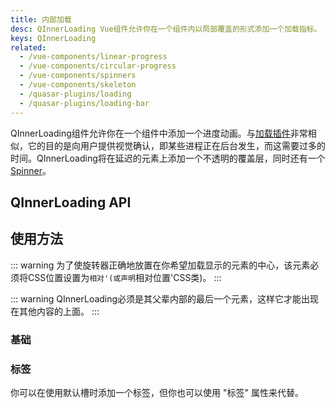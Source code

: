 ```yaml
---
title: 内部加载
desc: QInnerLoading Vue组件允许你在一个组件内以局部覆盖的形式添加一个加载指标。
keys: QInnerLoading
related:
  - /vue-components/linear-progress
  - /vue-components/circular-progress
  - /vue-components/spinners
  - /vue-components/skeleton
  - /quasar-plugins/loading
  - /quasar-plugins/loading-bar
---
```


QInnerLoading组件允许你在一个组件中添加一个进度动画。与[加载插件](/quasar-plugins/loading)非常相似，它的目的是向用户提供视觉确认，即某些进程正在后台发生，而这需要过多的时间。QInnerLoading将在延迟的元素上添加一个不透明的覆盖层，同时还有一个[Spinner](/vue-components/spinners)。

## QInnerLoading API

<doc-api file="QInnerLoading" />

## 使用方法

::: warning
为了使旋转器正确地放置在你希望加载显示的元素的中心，该元素必须将CSS位置设置为`相对'(或声明`相对位置'CSS类)。
:::

::: warning
QInnerLoading必须是其父辈内部的最后一个元素，这样它才能出现在其他内容的上面。
:::

### 基础

<doc-example title="基础" file="QInnerLoading/Basic" />

### 标签 <q-badge align="top" color="brand-primary" label="v2.2+" />

你可以在使用默认槽时添加一个标签，但你也可以使用 "标签" 属性来代替。

<doc-example title="标签属性" file="QInnerLoading/LabelProp" />
